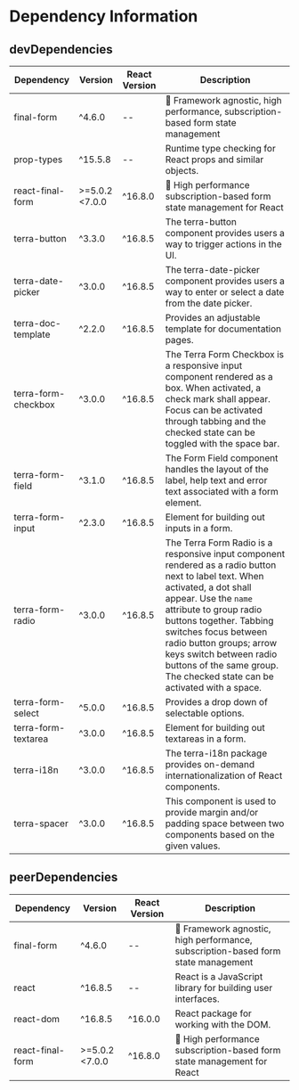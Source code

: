 # Dependency Information

## devDependencies
| Dependency | Version | React Version | Description |
|-|-|-|-|
| final-form | ^4.6.0 | -- | 🏁 Framework agnostic, high performance, subscription-based form state management |
| prop-types | ^15.5.8 | -- | Runtime type checking for React props and similar objects. |
| react-final-form | >=5.0.2 <7.0.0 | ^16.8.0 | 🏁 High performance subscription-based form state management for React |
| terra-button | ^3.3.0 | ^16.8.5 | The terra-button component provides users a way to trigger actions in the UI. |
| terra-date-picker | ^3.0.0 | ^16.8.5 | The terra-date-picker component provides users a way to enter or select a date from the date picker. |
| terra-doc-template | ^2.2.0 | ^16.8.5 | Provides an adjustable template for documentation pages. |
| terra-form-checkbox | ^3.0.0 | ^16.8.5 | The Terra Form Checkbox is a responsive input component rendered as a box. When activated, a check mark shall appear. Focus can be activated through tabbing and the checked state can be toggled with the space bar. |
| terra-form-field | ^3.1.0 | ^16.8.5 | The Form Field component handles the layout of the label, help text and error text associated with a form element. |
| terra-form-input | ^2.3.0 | ^16.8.5 | Element for building out inputs in a form. |
| terra-form-radio | ^3.0.0 | ^16.8.5 | The Terra Form Radio is a responsive input component rendered as a radio button next to label text. When activated, a dot shall appear. Use the `name` attribute to group radio buttons together. Tabbing switches focus between radio button groups; arrow keys switch between radio buttons of the same group. The checked state can be activated with a space. |
| terra-form-select | ^5.0.0 | ^16.8.5 | Provides a drop down of selectable options. |
| terra-form-textarea | ^3.0.0 | ^16.8.5 | Element for building out textareas in a form. |
| terra-i18n | ^3.0.0 | ^16.8.5 | The terra-i18n package provides on-demand internationalization of React components. |
| terra-spacer | ^3.0.0 | ^16.8.5 | This component is used to provide margin and/or padding space between two components based on the given values. |

## peerDependencies
| Dependency | Version | React Version | Description |
|-|-|-|-|
| final-form | ^4.6.0 | -- | 🏁 Framework agnostic, high performance, subscription-based form state management |
| react | ^16.8.5 | -- | React is a JavaScript library for building user interfaces. |
| react-dom | ^16.8.5 | ^16.0.0 | React package for working with the DOM. |
| react-final-form | >=5.0.2 <7.0.0 | ^16.8.0 | 🏁 High performance subscription-based form state management for React |

